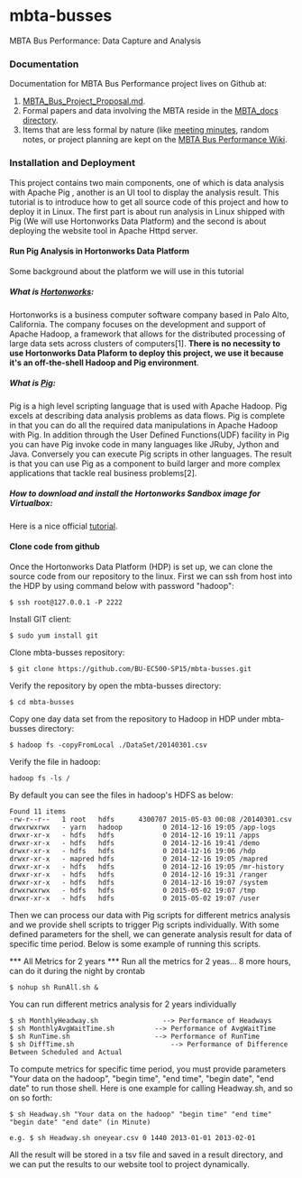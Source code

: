 # mbta-busses
MBTA Bus Performance: Data Capture and Analysis

### Documentation
Documentation for MBTA Bus Performance project lives on Github at:

1. [MBTA_Bus_Project_Proposal.md](https://github.com/BU-EC500-SP15/mbta-busses/blob/master/MBTA_Bus_Project_Proposal.md).
2. Formal papers and data involving the MBTA reside in the [MBTA_docs directory](https://github.com/BU-EC500-SP15/mbta-busses/tree/master/MBTA_docs).
3. Items that are less formal by nature (like [meeting minutes][mm], random notes, or project planning are kept on the [MBTA Bus Performance Wiki](https://github.com/BU-EC500-SP15/mbta-busses/wiki).

[mm]:	https://github.com/BU-EC500-SP15/mbta-busses/wiki

### Installation and Deployment

This project contains two main components, one of which is data analysis with Apache Pig , another is an UI tool to display the analysis result. This tutorial is to introduce how to get all source code of this project and how to deploy it in Linux. The first part is about run analysis in Linux shipped with Pig (We will use Hortonworks Data Platform) and the second is about deploying the website tool in Apache Httpd server.

#### Run Pig Analysis in Hortonworks Data Platform

Some background about the platform we will use in this tutorial

##### What is [Hortonworks](http://en.wikipedia.org/wiki/Hortonworks):

Hortonworks is a business computer software company based in Palo Alto, California. The company focuses on the development and support of Apache Hadoop, a framework that allows for the distributed processing of large data sets across clusters of computers[1]. **There is no necessity to use Hortonworks Data Plaform to deploy this project, we use it because it's an off-the-shell Hadoop and Pig environment**.

##### What is [Pig](http://hortonworks.com/hadoop-tutorial/how-to-process-data-with-apache-pig/):

Pig is a high level scripting language that is used with Apache Hadoop. Pig excels at describing data analysis problems as data flows. Pig is complete in that you can do all the required data manipulations in Apache Hadoop with Pig. In addition through the User Defined Functions(UDF) facility in Pig you can have Pig invoke code in many languages like JRuby, Jython and Java. Conversely you can execute Pig scripts in other languages. The result is that you can use Pig as a component to build larger and more complex applications that tackle real business problems[2].

##### How to download and install the Hortonworks Sandbox image for Virtualbox:

Here is a nice official [tutorial](http://hortonworks.com/products/hortonworks-sandbox/#install).

#### Clone code from github

Once the Hortonworks Data Platform (HDP) is set up, we can clone the source code from our repository to the linux. First we can ssh from host into the HDP by using command below with password "hadoop":
```
$ ssh root@127.0.0.1 -P 2222
```
Install GIT client:
```
$ sudo yum install git
```
Clone mbta-busses repository:
```
$ git clone https://github.com/BU-EC500-SP15/mbta-busses.git
```
Verify the repository by open the mbta-busses directory:
```
$ cd mbta-busses
```
Copy one day data set from the repository to Hadoop in HDP under mbta-busses directory:
```
$ hadoop fs -copyFromLocal ./DataSet/20140301.csv
```
Verify the file in hadoop:
```
hadoop fs -ls /
```
By default you can see the files in hadoop's HDFS as below:
```
Found 11 items
-rw-r--r--   1 root   hdfs      4300707 2015-05-03 00:08 /20140301.csv
drwxrwxrwx   - yarn   hadoop          0 2014-12-16 19:05 /app-logs
drwxr-xr-x   - hdfs   hdfs            0 2014-12-16 19:11 /apps
drwxr-xr-x   - hdfs   hdfs            0 2014-12-16 19:41 /demo
drwxr-xr-x   - hdfs   hdfs            0 2014-12-16 19:06 /hdp
drwxr-xr-x   - mapred hdfs            0 2014-12-16 19:05 /mapred
drwxr-xr-x   - hdfs   hdfs            0 2014-12-16 19:05 /mr-history
drwxr-xr-x   - hdfs   hdfs            0 2014-12-16 19:31 /ranger
drwxr-xr-x   - hdfs   hdfs            0 2014-12-16 19:07 /system
drwxrwxrwx   - hdfs   hdfs            0 2015-05-02 19:07 /tmp
drwxr-xr-x   - hdfs   hdfs            0 2015-05-02 19:07 /user
```
Then we can process our data with Pig scripts for different metrics analysis and we provide shell scripts to trigger Pig scripts individually. With some defined parameters for the shell, we can generate analysis result for data of specific time period. Below is some example of running this scripts.

*** All Metrics for 2 years ***
Run all the metrics for 2 yeas... 8 more hours, can do it during the night by crontab
```
$ nohup sh RunAll.sh &
```
You can run different metrics analysis for 2 years individually
```
$ sh MonthlyHeadway.sh                --> Performance of Headways
$ sh MonthlyAvgWaitTime.sh			--> Performance of AvgWaitTime
$ sh RunTime.sh						--> Performance of RunTime
$ sh DiffTime.sh 						--> Performance of Difference Between Scheduled and Actual 
```
To compute metrics for specific time period, you must provide parameters "Your data on the hadoop", "begin time", "end time", "begin date", "end date" to run those shell. Here is one example for calling Headway.sh, and so on so forth:
```
$ sh Headway.sh "Your data on the hadoop" "begin time" "end time" "begin date" "end date" (in Minute)

e.g. $ sh Headway.sh oneyear.csv 0 1440 2013-01-01 2013-02-01
```
All the result will be stored in a tsv file and saved in a result directory, and we can put the results to our website tool to project dynamically.

